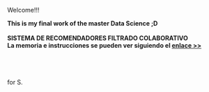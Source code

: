


Welcome!!! 

<strong>This is my final work of the master Data Science ;D<br><br>
SISTEMA DE RECOMENDADORES FILTRADO COLABORATIVO<br>
La memoria e instrucciones se pueden ver siguiendo el <a href="http://files.grouplens.org/datasets/movielens/">enlace >></a> </strong><br><br>
<br><br><br>
for S.</a> </strong><br>
